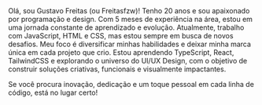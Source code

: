 ## 
Olá, sou Gustavo Freitas (ou Freitasfzw)!
Tenho 20 anos e sou apaixonado por programação e design.
Com 5 meses de experiência na área, estou em uma jornada constante de aprendizado e evolução. Atualmente, trabalho com JavaScript, HTML e CSS, mas estou sempre em busca de novos desafios. Meu foco é diversificar minhas habilidades e deixar minha marca única em cada projeto que crio. Estou aprendendo TypeScript, React, TailwindCSS e explorando o universo do UI/UX Design, com o objetivo de construir soluções criativas, funcionais e visualmente impactantes.

Se você procura inovação, dedicação e um toque pessoal em cada linha de código, está no lugar certo!
